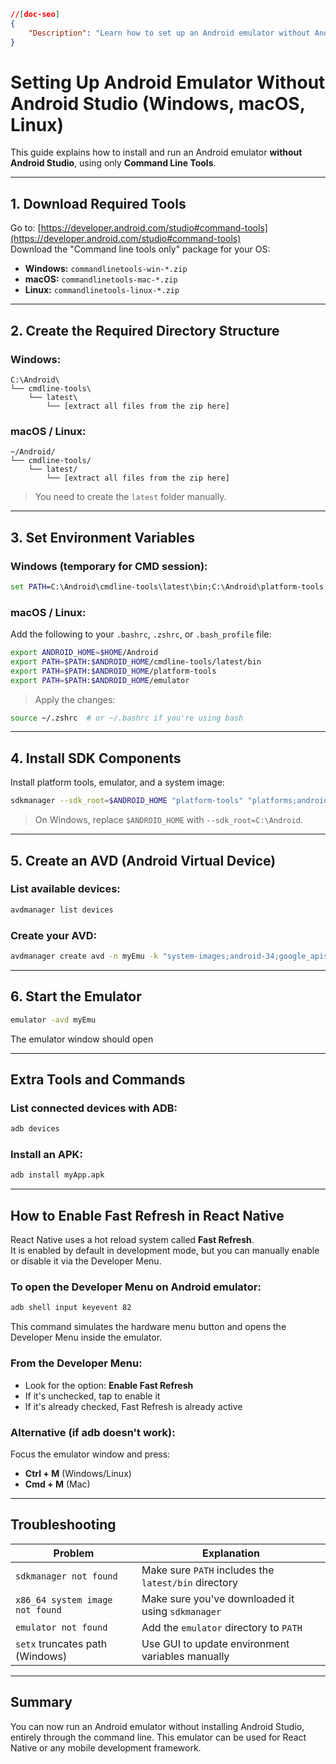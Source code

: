 ```json
//[doc-seo]
{
    "Description": "Learn how to set up an Android emulator without Android Studio using command line tools on Windows, macOS, and Linux."
}
```

# Setting Up Android Emulator Without Android Studio (Windows, macOS, Linux)

This guide explains how to install and run an Android emulator **without Android Studio**, using only **Command Line Tools**.

---

## 1. Download Required Tools

Go to: [https://developer.android.com/studio#command-tools](https://developer.android.com/studio#command-tools)  
Download the "Command line tools only" package for your OS:

- **Windows:** `commandlinetools-win-*.zip`
- **macOS:** `commandlinetools-mac-*.zip`
- **Linux:** `commandlinetools-linux-*.zip`

---

## 2. Create the Required Directory Structure

### Windows:
```
C:\Android\
└── cmdline-tools\
    └── latest\
        └── [extract all files from the zip here]
```

### macOS / Linux:
```
~/Android/
└── cmdline-tools/
    └── latest/
        └── [extract all files from the zip here]
```

> You need to create the `latest` folder manually.

---

## 3. Set Environment Variables

### Windows (temporary for CMD session):
```cmd
set PATH=C:\Android\cmdline-tools\latest\bin;C:\Android\platform-tools;C:\Android\emulator;%PATH%
```

### macOS / Linux:
Add the following to your `.bashrc`, `.zshrc`, or `.bash_profile` file:

```bash
export ANDROID_HOME=$HOME/Android
export PATH=$PATH:$ANDROID_HOME/cmdline-tools/latest/bin
export PATH=$PATH:$ANDROID_HOME/platform-tools
export PATH=$PATH:$ANDROID_HOME/emulator
```

> Apply the changes:
```bash
source ~/.zshrc  # or ~/.bashrc if you're using bash
```

---

## 4. Install SDK Components

Install platform tools, emulator, and a system image:

```bash
sdkmanager --sdk_root=$ANDROID_HOME "platform-tools" "platforms;android-34" "system-images;android-34;google_apis;x86_64" "emulator"
```

> On Windows, replace `$ANDROID_HOME` with `--sdk_root=C:\Android`.

---

## 5. Create an AVD (Android Virtual Device)

### List available devices:
```bash
avdmanager list devices
```

### Create your AVD:
```bash
avdmanager create avd -n myEmu -k "system-images;android-34;google_apis;x86_64" --device "pixel"
```

---

## 6. Start the Emulator

```bash
emulator -avd myEmu
```

The emulator window should open 

---

## Extra Tools and Commands

### List connected devices with ADB:
```bash
adb devices
```

### Install an APK:
```bash
adb install myApp.apk
```

---

## How to Enable Fast Refresh in React Native

React Native uses a hot reload system called **Fast Refresh**.  
It is enabled by default in development mode, but you can manually enable or disable it via the Developer Menu.

### To open the Developer Menu on Android emulator:

```bash
adb shell input keyevent 82
```

This command simulates the hardware menu button and opens the Developer Menu inside the emulator.

### From the Developer Menu:

- Look for the option: **Enable Fast Refresh**
- If it's unchecked, tap to enable it
- If it's already checked, Fast Refresh is already active

### Alternative (if adb doesn't work):

Focus the emulator window and press:

- **Ctrl + M** (Windows/Linux)
- **Cmd + M** (Mac)

---

## Troubleshooting

| Problem | Explanation |
|--------|-------------|
| `sdkmanager not found` | Make sure `PATH` includes the `latest/bin` directory |
| `x86_64 system image not found` | Make sure you've downloaded it using `sdkmanager` |
| `emulator not found` | Add the `emulator` directory to `PATH` |
| `setx` truncates path (Windows) | Use GUI to update environment variables manually |

---

## Summary

You can now run an Android emulator without installing Android Studio, entirely through the command line. This emulator can be used for React Native or any mobile development framework.
